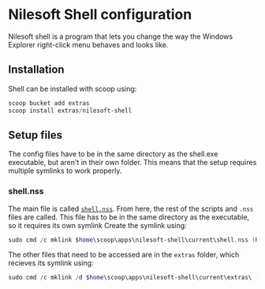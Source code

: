 # Nilesoft Shell configuration

Nilesoft shell is a program that lets you change the way the Windows Explorer right-click menu behaves and looks like.

## Installation

Shell can be installed with scoop using:
```powershell
scoop bucket add extras
scoop install extras/nilesoft-shell
```

## Setup files

The config files have to be in the same directory as the shell.exe executable, but aren't in their own folder. This means that the setup requires multiple symlinks to work properly.

### shell.nss

The main file is called [`shell.nss`](./shell.nss). From here, the rest of the scripts and `.nss` files are called. This file has to be in the same directory as the executable, so it requires its own symlink
Create the symlink using:
```powershell
sudo cmd /c mklink $home\scoop\apps\nilesoft-shell\current\shell.nss (Resolve-Path .\shell.nss).Path
```

The other files that need to be accessed are in the `extras` folder, which recieves its symlink using:
```powershell
sudo cmd /c mklink /d $home\scoop\apps\nilesoft-shell\current\extras\ (Resolve-Path .\extras).Path
```
